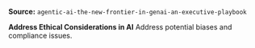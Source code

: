 **Source:** `agentic-ai-the-new-frontier-in-genai-an-executive-playbook`

**Address Ethical Considerations in AI**
Address potential biases and compliance issues.
